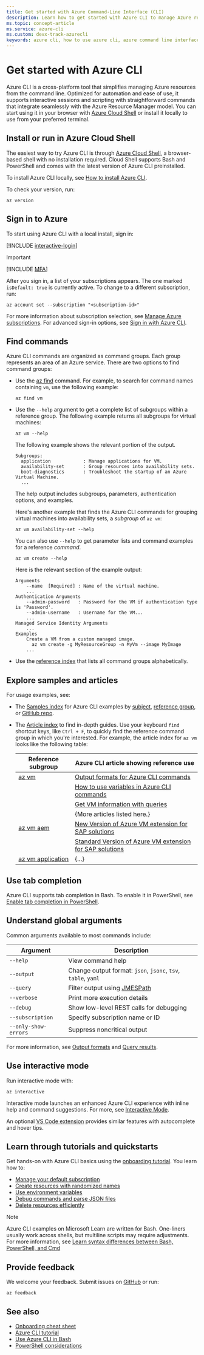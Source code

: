 ```yaml
---
title: Get started with Azure Command-Line Interface (CLI)
description: Learn how to get started with Azure CLI to manage Azure resources efficiently. This guide covers sign-in, essential commands, tab completion, and interactive mode.
ms.topic: concept-article
ms.service: azure-cli
ms.custom: devx-track-azurecli
keywords: azure cli, how to use azure cli, azure command line interface, azure cli commands, azure cli tutorial
---
```


# Get started with Azure CLI

Azure CLI is a cross-platform tool that simplifies managing Azure resources from the command line.
Optimized for automation and ease of use, it supports interactive sessions and scripting with
straightforward commands that integrate seamlessly with the Azure Resource Manager model. You can
start using it in your browser with [Azure Cloud Shell][cloudshell] or install it locally to use
from your preferred terminal.

## Install or run in Azure Cloud Shell

The easiest way to try Azure CLI is through [Azure Cloud Shell][get-started-cloudshell], a
browser-based shell with no installation required. Cloud Shell supports Bash and PowerShell and
comes with the latest version of Azure CLI preinstalled.

To install Azure CLI locally, see [How to install Azure CLI][install-azcli].

To check your version, run:

```azurecli-interactive
az version
```

## Sign in to Azure

To start using Azure CLI with a local install, sign in:

[!INCLUDE [interactive-login](includes/interactive-login.md)]

> [!IMPORTANT]
> [!INCLUDE [MFA](includes/multifactor-authentication.md)]

After you sign in, a list of your subscriptions appears. The one marked `isDefault: true` is
currently active. To change to a different subscription, run:

```azurecli-interactive
az account set --subscription "<subscription-id>"
```

For more information about subscription selection, see
[Manage Azure subscriptions][manage-azure-subscriptions]. For advanced sign-in options, see
[Sign in with Azure CLI][sign-into-azcli].

## Find commands

Azure CLI commands are organized as command groups. Each group represents an area of an Azure
service. There are two options to find command groups:

- Use the [az find][az-find] command. For example, to search for command names containing `vm`, use
  the following example:

  ```azurecli-interactive
  az find vm
  ```

- Use the `--help` argument to get a complete list of subgroups within a reference group. The
  following example returns all subgroups for virtual machines:

  ```azurecli-interactive
  az vm --help
  ```

  The following example shows the relevant portion of the output.

  ```Output
  Subgroups:
    application            : Manage applications for VM.
    availability-set       : Group resources into availability sets.
    boot-diagnostics       : Troubleshoot the startup of an Azure Virtual Machine.
    ...
  ```

  The help output includes subgroups, parameters, authentication options, and examples.

  Here's another example that finds the Azure CLI commands for grouping virtual machines into
  availability sets, a _subgroup_ of `az vm`:

  ```azurecli-interactive
  az vm availability-set --help
  ```

  You can also use `--help` to get parameter lists and command examples for a reference _command_.

  ```azurecli-interactive
  az vm create --help
  ```

  Here is the relevant section of the example output:

  ```Output
  Arguments
      --name  [Required] : Name of the virtual machine.
      ...
  Authentication Arguments
      --admin-password   : Password for the VM if authentication type is 'Password'.
      --admin-username   : Username for the VM...
      ...
  Managed Service Identity Arguments
      ...
  Examples
      Create a VM from a custom managed image.
        az vm create -g MyResourceGroup -n MyVm --image MyImage
      ...
  ```

- Use the [reference index][reference-index] that lists all command groups alphabetically.

## Explore samples and articles

For usage examples, see:

- The [Samples index][samples-index] for Azure CLI examples by [subject][samples-by-subject],
  [reference group][samples-by-reference], or [GitHub repo][samples-by-github].
- The [Article index][article-index] to find in-depth guides. Use your keyboard `find` shortcut
  keys, like `Ctrl + F`, to quickly find the reference command group in which you're interested. For
  example, the article index for `az vm` looks like the following table:

  |               Reference subgroup               |                                    Azure CLI article showing reference use                                     |
  | ---------------------------------------------- | -------------------------------------------------------------------------------------------------------------- |
  | [az vm](/cli/azure/vm)                         | [Output formats for Azure CLI commands](/cli/azure/format-output-azure-cli)                                    |
  |                                                | [How to use variables in Azure CLI commands](/cli/azure/azure-cli-variables)                                   |
  |                                                | [Get VM information with queries](/cli/azure/azure-cli-vm-tutorial-4)                                          |
  |                                                | {More articles listed here.}                                                                                   |
  | [az vm aem](/cli/azure/vm/aem)                 | [New Version of Azure VM extension for SAP solutions](/azure/sap/workloads/vm-extension-for-sap-new)           |
  |                                                | [Standard Version of Azure VM extension for SAP solutions](/azure/sap/workloads/vm-extension-for-sap-standard) |
  | [az vm application](/cli/azure/vm/application) | {...}                                                                                                          |

## Use tab completion

Azure CLI supports tab completion in Bash. To enable it in PowerShell, see
[Enable tab completion in PowerShell][tabbed-completion-pwsh].

## Understand global arguments

Common arguments available to most commands include:

|       Argument       |                          Description                          |
| -------------------- | ------------------------------------------------------------- |
| `--help`             | View command help                                             |
| `--output`           | Change output format: `json`, `jsonc`, `tsv`, `table`, `yaml` |
| `--query`            | Filter output using [JMESPath][jmespath]                      |
| `--verbose`          | Print more execution details                                  |
| `--debug`            | Show low-level REST calls for debugging                       |
| `--subscription`     | Specify subscription name or ID                               |
| `--only-show-errors` | Suppress noncritical output                                   |

For more information, see [Output formats][outputs-format] and [Query results][query-results].

## Use interactive mode

Run interactive mode with:

```azurecli-interactive
az interactive
```

Interactive mode launches an enhanced Azure CLI experience with inline help and command suggestions.
For more, see [Interactive Mode][interactive-mode].

An optional [VS Code extension][vs-code-extension] provides similar features with autocomplete and
hover tips.

## Learn through tutorials and quickstarts

Get hands-on with Azure CLI basics using the [onboarding tutorial][onboarding-tutorial]. You learn
how to:

- [Manage your default subscription][manage-default-sub]
- [Create resources with randomized names][resource-random-name]
- [Use environment variables][environment-variables]
- [Debug commands and parse JSON files][debug]
- [Delete resources efficiently][delete-resources]

> [!NOTE]
> Azure CLI examples on Microsoft Learn are written for Bash. One-liners usually work across shells,
> but multiline scripts may require adjustments. For more information, see
> [Learn syntax differences between Bash, PowerShell, and Cmd][syntax-diffs]

## Provide feedback

We welcome your feedback. Submit issues on [GitHub][feedback] or run:

```azurecli-interactive
az feedback
```

## See also

- [Onboarding cheat sheet][cheatsheet]
- [Azure CLI tutorial][onboarding-tutorial]
- [Use Azure CLI in Bash][bash]
- [PowerShell considerations][powershell]

<!-- link references -->

[cloudshell]: /azure/cloud-shell/overview
[get-started-cloudshell]: /azure/cloud-shell/get-started/classic
[install-azcli]: /cli/azure/install-azure-cli
[manage-azure-subscriptions]: manage-azure-subscriptions-azure-cli.md
[sign-into-azcli]: authenticate-azure-cli.md#sign-into-azure-with-azure-cli
[az-find]: /cli/azure/reference-index#az-find
[reference-index]: /cli/azure/reference-index
[samples-index]: ./samples-index.md
[samples-by-subject]: ./samples-index.md?tabs=service
[samples-by-reference]: ./samples-index.md?tabs=command
[samples-by-github]: ./samples-index.md?tabs=github
[article-index]: ./reference-docs-index.md
[tabbed-completion-pwsh]: ./install-azure-cli-windows.md#enable-tab-completion-in-powershell
[jmespath]: https://jmespath.org
[outputs-format]: format-output-azure-cli.md
[query-results]: use-azure-cli-successfully-query.md
[interactive-mode]: /cli/azure/reference-index#az-interactive
[vs-code-extension]: https://marketplace.visualstudio.com/items?itemName=ms-vscode.azurecli
[onboarding-tutorial]: ./get-started-tutorial-0-before-you-begin.md
[manage-default-sub]: ./get-started-tutorial-1-prepare-environment.md#find-and-change-your-active-subscription
[resource-random-name]: ./get-started-tutorial-1-prepare-environment.md#create-a-resource-group-containing-a-random-id
[environment-variables]: ./get-started-tutorial-1-prepare-environment.md#set-environment-variables
[debug]: ./use-azure-cli-successfully-troubleshooting.md#the---debug-parameter
[delete-resources]: ./get-started-tutorial-4-delete-resources.md#delete-multiple-azure-resources-using-a-script
[syntax-diffs]: ./get-started-tutorial-2-environment-syntax.md
[feedback]: https://github.com/azure/azure-cli/issues
[cheatsheet]: ./cheat-sheet-onboarding.md
[bash]: ./use-azure-cli-successfully-bash.md
[powershell]: ./use-azure-cli-successfully-powershell.md
